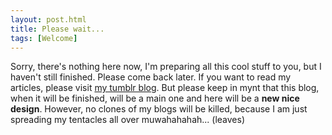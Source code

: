 ```yaml
---
layout: post.html
title: Please wait...
tags: [Welcome]
---
```


Sorry, there's nothing here now, I'm preparing all this cool stuff to you, but I haven't still finished. Please come back later. If you want to read my articles, please visit [my tumblr blog][tumblrblog]. But please keep in mynt that this blog, when it will be finished, will be a main one and here will be a **new nice design**. However, no clones of my blogs will be killed, because I am just spreading my tentacles all over muwahahahah... (leaves)

[tumblrblog]: http://shamansir.tumblr.com/
